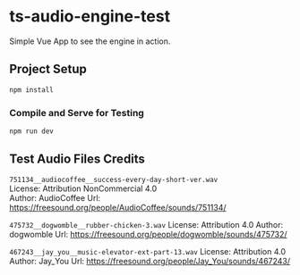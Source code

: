 # ts-audio-engine-test

Simple Vue App to see the engine in action.

## Project Setup

```sh
npm install
```

### Compile and Serve for Testing

```sh
npm run dev
```

## Test Audio Files Credits

`751134__audiocoffee__success-every-day-short-ver.wav`  
License: Attribution NonCommercial 4.0  
Author: AudioCoffee
Url: https://freesound.org/people/AudioCoffee/sounds/751134/

`475732__dogwomble__rubber-chicken-3.wav`
License: Attribution 4.0
Author: dogwomble
Url: https://freesound.org/people/dogwomble/sounds/475732/

`467243__jay_you__music-elevator-ext-part-13.wav`
License: Attribution 4.0
Author: Jay_You
Url: https://freesound.org/people/Jay_You/sounds/467243/